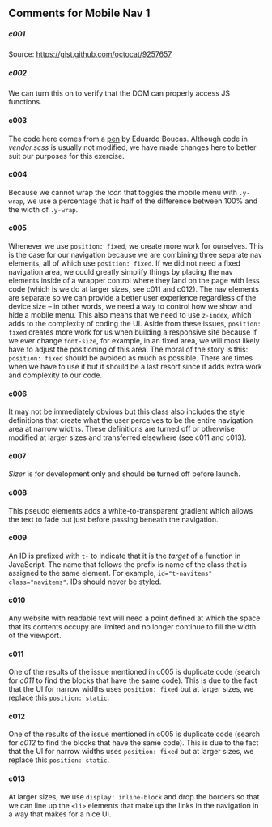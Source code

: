 ## Comments for Mobile Nav 1

##### c001
Source: https://gist.github.com/octocat/9257657

##### c002
We can turn this on to verify that the DOM can properly access JS functions.

#### c003
The code here comes from a [pen](https://codepen.io/eduardoboucas/pen/BNyKwO) by Eduardo Boucas. Although code in *vendor.scss* is usually not modified, we have made changes here to better suit our purposes for this exercise.

#### c004
Because we cannot wrap the *icon* that toggles the mobile menu with ` .y-wrap `, we use a percentage that is half of the difference between 100% and the width of ` .y-wrap `.

#### c005
Whenever we use ` position: fixed `, we create more work for ourselves. This is the case for our navigation because we are combining three separate nav elements, all of which use ` position: fixed `. If we did not need a fixed navigation area, we could greatly simplify things by placing the nav elements inside of a wrapper control where they land on the page with less code (which is we do at larger sizes, see c011 and c012). The nav elements are separate so we can provide a better user experience regardless of the device size – in other words, we need a way to control how we show and hide a mobile menu. This also means that we need to use ` z-index `, which adds to the complexity of coding the UI. Aside from these issues, ` position: fixed ` creates more work for us when building a responsive site because if we ever change ` font-size `, for example, in an fixed area, we will most likely have to adjust the positioning of this area. The moral of the story is this: ` position: fixed ` should be avoided as much as possible. There are times when we have to use it but it should be a last resort since it adds extra work and complexity to our code.

#### c006
It may not be immediately obvious but this class also includes the style definitions that create what the user perceives to be the entire navigation area at narrow widths. These definitions are turned off or otherwise modified at larger sizes and transferred elsewhere (see c011 and c013).

#### c007
*Sizer* is for development only and should be turned off before launch.

#### c008
This pseudo elements adds a white-to-transparent gradient which allows the text to fade out just before passing beneath the navigation.

#### c009
An ID is prefixed with ` t- ` to indicate that it is the *target* of a function in JavaScript. The name that follows the prefix is name of the class that is assigned to the same element. For example, ` id="t-navitems" class="navitems" `. IDs should never be styled.

#### c010
Any website with readable text will need a point defined at which the space that its contents occupy are limited and no longer continue to fill the width of the viewport.

#### c011
One of the results of the issue mentioned in c005 is duplicate code (search for *c011* to find the blocks that have the same code). This is due to the fact that the UI for narrow widths uses ` position: fixed ` but at larger sizes, we replace this ` position: static `.

#### c012
One of the results of the issue mentioned in c005 is duplicate code (search for *c012* to find the blocks that have the same code). This is due to the fact that the UI for narrow widths uses ` position: fixed ` but at larger sizes, we replace this ` position: static `.

#### c013
At larger sizes, we use ` display: inline-block ` and drop the borders so that we can line up the ` <li> ` elements that make up the links in the navigation in a way that makes for a nice UI.
